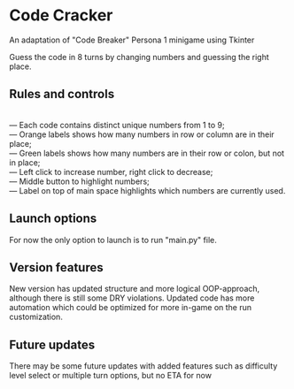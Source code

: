 # Code Cracker
An adaptation of "Code Breaker" Persona 1 minigame using Tkinter

Guess the code in 8 turns by changing numbers and guessing the right place.

## Rules and controls
<br>— Each code contains distinct unique numbers from 1 to 9;
<br>— Orange labels shows how many numbers in row or column are in their place;
<br>— Green labels shows how many numbers are in their row or colon, but not in place;
<br>— Left click to increase number, right click to decrease;
<br>— Middle button to highlight numbers;
<br>— Label on top of main space highlights which numbers are currently used.

## Launch options
For now the only option to launch is to run "main.py" file.

## Version features
New version has updated structure and more logical OOP-approach, although there is still some DRY violations.
Updated code has more automation which could be optimized for more in-game on the run customization.

## Future updates
There may be some future updates with added features such as difficulty level select or multiple turn options, but no ETA for now